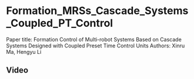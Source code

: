 # Formation_MRSs_Cascade_Systems_Coupled_PT_Control
Paper title: Formation Control of Multi-robot Systems Based on Cascade Systems Designed with Coupled Preset Time Control Units
Authors: Xinru Ma, Hengyu Li

## Video 
